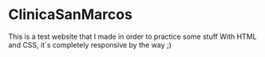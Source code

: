 # ClinicaSanMarcos
This is a test website that I made in order to practice some stuff With HTML and CSS, it´s completely responsive by the way ;)
